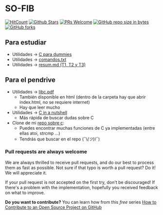 # SO-FIB
[![HitCount](http://hits.dwyl.io/mrrobb/SO-FIB.svg)]()
[![Github Stars](http://githubbadges.com/star.svg?user=mrrobb&repo=SO-FIB&style=flat&color=fff&background=000)](https://github.com/MrRobb/SO-FIB)
[![PRs Welcome](https://img.shields.io/badge/PRs-welcome-brightgreen.svg?style=flat-square)](https://egghead.io/courses/how-to-contribute-to-an-open-source-project-on-github)
[![GitHub repo size in bytes](https://img.shields.io/github/repo-size/mrrobb/SO-FIB.svg)](https://github.com/MrRobb/SO-FIB)
[![GitHub forks](https://img.shields.io/github/forks/mrrobb/SO-FIB.svg?style=social&label=Fork)](https://github.com/MrRobb/SO-FIB/fork)

## Para estudiar

- Utilidades -> [C para dummies](https://github.com/MrRobb/SO-FIB/blob/master/Utilidades/C%20para%20dummies.md)
- Utilidades -> [comandos.txt](https://github.com/MrRobb/SO-FIB/blob/master/Utilidades/comandos.txt)
- Utilidades -> [resum.md (T1, T2 y T3)](https://github.com/MrRobb/SO-FIB/blob/master/Utilidades/resum.md)

## Para el pendrive

- Utilidades -> [libc.pdf](https://github.com/MrRobb/SO-FIB/blob/master/Utilidades/libc.pdf)
    - También disponible en html (dentro de la carpeta hay que abrir index.html, no se requiere internet)
    - Hay que leer mucho
- Utilidades -> [C in a nutshell](https://github.com/MrRobb/SO-FIB/blob/master/Utilidades/C-in-a-nutshell.pdf)
    - Más rápida de buscar dudas sobre C
- Clone de mi [repo sobre c](https://github.com/MrRobb/42_piscine):
    - Puedes encontrar muchas funciones de C ya implementadas (entre ellas atoi, strcmp ...)
    - Tendrás que buscar en el repo (¯\\_(ツ)_/¯)

### Pull requests are always welcome

We are always thrilled to receive pull requests, and do our best to
process them as fast as possible. Not sure if that typo is worth a pull
request? Do it! We will appreciate it.

If your pull request is not accepted on the first try, don't be
discouraged! If there's a problem with the implementation, hopefully you
received feedback on what to improve.


**Do you want to contribute?** You can learn how from this *free* series [How to Contribute to an Open Source Project on GitHub](https://egghead.io/series/how-to-contribute-to-an-open-source-project-on-github)
